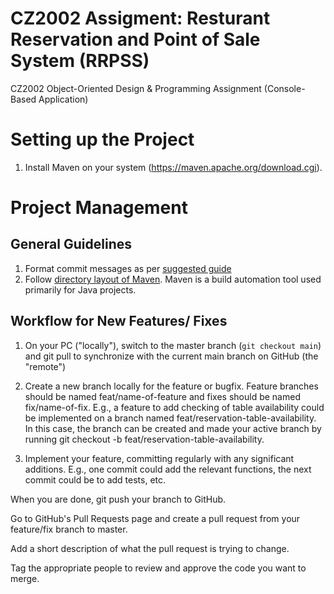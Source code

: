# CZ2002 Assigment: Resturant Reservation and Point of Sale System (RRPSS)

CZ2002 Object-Oriented Design &amp; Programming Assignment (Console-Based Application)

# Setting up the Project

1. Install Maven on your system (https://maven.apache.org/download.cgi).

# Project Management

## General Guidelines

1. Format commit messages as per [suggested guide](https://www.theserverside.com/video/Follow-these-git-commit-message-guidelines)
2. Follow [directory layout of Maven](http://maven.apache.org/guides/introduction/introduction-to-the-standard-directory-layout.html). Maven is a build automation tool used primarily for Java projects.

## Workflow for New Features/ Fixes

1. On your PC ("locally"), switch to the master branch (`git checkout main`) and git pull to synchronize with the current main branch on GitHub (the "remote")

2. Create a new branch locally for the feature or bugfix. Feature branches should be named feat/name-of-feature and fixes should be named fix/name-of-fix. E.g., a feature to add checking of table availability could be implemented on a branch named feat/reservation-table-availability. In this case, the branch can be created and made your active branch by running git checkout -b feat/reservation-table-availability.

3. Implement your feature, committing regularly with any significant additions. E.g., one commit could add the relevant functions, the next commit could be to add tests, etc.

When you are done, git push your branch to GitHub.

Go to GitHub's Pull Requests page and create a pull request from your feature/fix branch to master.

Add a short description of what the pull request is trying to change.

Tag the appropriate people to review and approve the code you want to merge.
